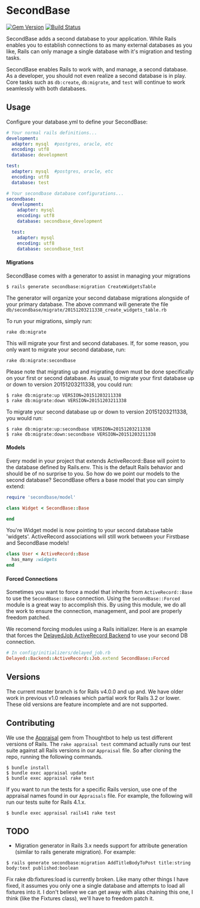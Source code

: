# SecondBase

[![Gem Version](https://badge.fury.io/rb/secondbase.png)](http://badge.fury.io/rb/secondbase)
[![Build Status](https://secure.travis-ci.org/customink/secondbase.png)](http://travis-ci.org/customink/secondbase)

SecondBase adds a second database to your application. While Rails enables you to establish connections to as many external databases as you like, Rails can only manage a single database with it's migration and testing tasks.

SecondBase enables Rails to work with, and manage, a second database. As a developer, you should not even realize a second database is in play. Core tasks such as `db:create`, `db:migrate`, and `test` will continue to work seamlessly with both databases.


## Usage

Configure your database.yml to define your SecondBase:

```yaml
# Your normal rails definitions...
development:
  adapter: mysql  #postgres, oracle, etc
  encoding: utf8
  database: development

test:
  adapter: mysql  #postgres, oracle, etc
  encoding: utf8
  database: test

# Your secondbase database configurations...
secondbase:
  development:
    adapter: mysql
    encoding: utf8
    database: secondbase_development

  test:
    adapter: mysql
    encoding: utf8
    database: secondbase_test
```

#### Migrations

SecondBase comes with a generator to assist in managing your migrations

```
$ rails generate secondbase:migration CreateWidgetsTable
```

The generator will organize your second database migrations alongside of your primary database. The above command will generate the file `db/secondbase/migrate/20151203211338_create_widgets_table.rb`

To run your migrations, simply run:

```
rake db:migrate
```

This will migrate your first and second databases. If, for some reason, you only want to migrate your second database, run:

```
rake db:migrate:secondbase
```

Please note that migrating up and migrating down must be done specifically on your first or second database. As usual, to migrate your first database up or down to version 20151203211338, you could run:

```
$ rake db:migrate:up VERSION=20151203211338
$ rake db:migrate:down VERSION=20151203211338
```

To migrate your second database up or down to version 20151203211338, you would run:

```
$ rake db:migrate:up:secondbase VERSION=20151203211338
$ rake db:migrate:down:secondbase VERSION=20151203211338
```

#### Models

Every model in your project that extends ActiveRecord::Base will point to the database defined by Rails.env. This is the default Rails behavior and should be of no surprise to you. So how do we point our models to the second database? SecondBase offers a base model that you can simply extend:

```ruby
require 'secondbase/model'

class Widget < SecondBase::Base

end
```

You're Widget model is now pointing to your second database table 'widgets'. ActiveRecord associations will still work between your Firstbase and SecondBase models!

```ruby
class User < ActiveRecord::Base
  has_many :widgets
end
```

#### Forced Connections

Sometimes you want to force a model that inherits from `ActiveRecord::Base` to use the `SecondBase::Base` connection. Using the `SecondBase::Forced` module is a great way to accomplish this. By using this module, we do all the work to ensure the connection, management, and pool are properly freedom patched.

We recomend forcing modules using a Rails initializer. Here is an example that forces the [DelayedJob ActiveRecord Backend](https://github.com/collectiveidea/delayed_job_active_record) to use your second DB connection.

```ruby
# In config/initializers/delayed_job.rb
Delayed::Backend::ActiveRecord::Job.extend SecondBase::Forced
```


## Versions

The current master branch is for Rails v4.0.0 and up and. We have older work in previous v1.0 releases which partial work for Rails 3.2 or lower. These old versions are feature incomplete and are not supported.


## Contributing

We use the [Appraisal](https://github.com/thoughtbot/appraisal) gem from Thoughtbot to help us test different versions of Rails. The `rake appraisal test` command actually runs our test suite against all Rails versions in our `Appraisal` file. So after cloning the repo, running the following commands.

```shell
$ bundle install
$ bundle exec appraisal update
$ bundle exec appraisal rake test
```

If you want to run the tests for a specific Rails version, use one of the appraisal names found in our `Appraisals` file. For example, the following will run our tests suite for Rails 4.1.x.

```shell
$ bundle exec appraisal rails41 rake test
```


## TODO

* Migration generator in Rails 3.x needs support for attribute generation (similar to rails generate migration). For example:

```
$ rails generate secondbase:migration AddTitleBodyToPost title:string body:text published:boolean
```

Fix rake db:fixtures:load is currently broken. Like many other things I have fixed, it assumes you only one a single database and attempts to load all fixtures into it. I don't believe we can get away with alias chaining this one, I think (like the Fixtures class), we'll have to freedom patch it.


